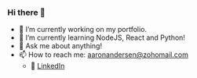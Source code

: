 ### Hi there 👋

<!--
**anders529/anders529** is a ✨ _special_ ✨ repository because its `README.md` (this file) appears on your GitHub profile.
Here are some ideas to get you started:
-->

- 🔭 I’m currently working on my portfolio.
- 🌱 I’m currently learning NodeJS, React and Python!
- 💬 Ask me about anything!
- 📫 How to reach me: aaronandersen@zohomail.com 
  - :office: [LinkedIn](https://www.linkedin.com/in/aaron-a-95557b190/)
